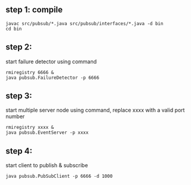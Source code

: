 ## step 1: compile
```
javac src/pubsub/*.java src/pubsub/interfaces/*.java -d bin
cd bin
```

## step 2:
start failure detector using command
```
rmiregistry 6666 &
java pubsub.FailureDetector -p 6666
```

## step 3:
start multiple server node using command, replace xxxx with a valid port number
```
rmiregistry xxxx &
java pubsub.EventServer -p xxxx
```

## step 4:

start client to publish & subscribe
```
java pubsub.PubSubClient -p 6666 -d 1000
```
